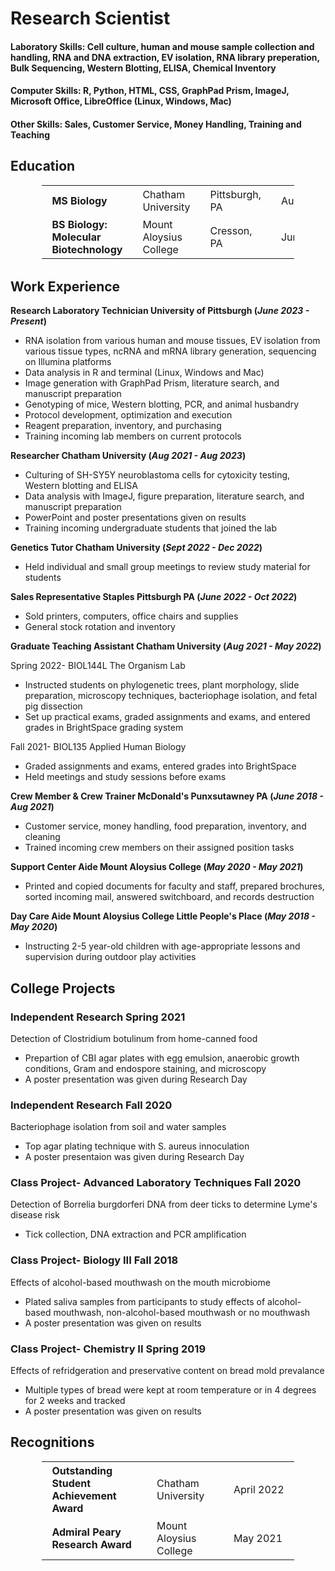
# Research Scientist

#### Laboratory Skills: Cell culture, human and mouse sample collection and handling, RNA and DNA extraction, EV isolation, RNA library preperation, Bulk Sequencing, Western Blotting, ELISA, Chemical Inventory

#### Computer Skills: R, Python, HTML, CSS, GraphPad Prism, ImageJ, Microsoft Office, LibreOffice (Linux, Windows, Mac)

#### Other Skills: Sales, Customer Service, Money Handling, Training and Teaching

## Education
<table style="margin: 0 auto; border-collapse: collapse; margin-bottom: 2em; width:80%;">
  <tr>
    <td style="padding: 4px 16px;"> <strong>MS Biology</strong></td>
    <td style="padding: 4px 16px;">Chatham University</td>
    <td style="padding: 4px 16px;">Pittsburgh, PA</td>
    <td style="padding: 4px 16px; white-space: nowrap;">Aug 2023</td>
  </tr>
  <tr>
    <td style="padding: 4px 16px;"> <strong>BS Biology: Molecular Biotechnology</strong></td>
    <td style="padding: 4px 16px;">Mount Aloysius College</td>
    <td style="padding: 4px 16px;">Cresson, PA</td>
    <td style="padding: 4px 16px; white-space: nowrap;">June 2021</td>
  </tr>
</table>

## Work Experience
**Research Laboratory Technician      University of Pittsburgh             (_June 2023 - Present_)**
- RNA isolation from various human and mouse tissues, EV isolation from various tissue types, ncRNA and mRNA library generation, sequencing on Illumina platforms
- Data analysis in R and terminal (Linux, Windows and Mac)
- Image generation with GraphPad Prism, literature search, and manuscript preparation
- Genotyping of mice, Western blotting, PCR, and animal husbandry
- Protocol development, optimization and execution
- Reagent preparation, inventory, and purchasing
- Training incoming lab members on current protocols

**Researcher                            Chatham University                 (_Aug 2021 - Aug 2023_)**
- Culturing of SH-SY5Y neuroblastoma cells for cytoxicity testing, Western blotting and ELISA
- Data analysis with ImageJ, figure preparation, literature search, and manuscript preparation
- PowerPoint and poster presentations given on results
- Training incoming undergraduate students that joined the lab

**Genetics Tutor                       Chatham University                  (_Sept 2022 - Dec 2022_)**
- Held individual and small group meetings to review study material for students

**Sales Representative                Staples Pittsburgh PA                (_June 2022 - Oct 2022_)**
- Sold printers, computers, office chairs and supplies
- General stock rotation and inventory

**Graduate Teaching Assistant           Chatham University                 (_Aug 2021 - May 2022_)**

Spring 2022-   BIOL144L   The Organism Lab
- Instructed students on phylogenetic trees, plant morphology, slide preparation, microscopy techniques, bacteriophage isolation, and fetal pig dissection
- Set up practical exams, graded assignments and exams, and entered grades in BrightSpace grading system

Fall 2021-     BIOL135  Applied Human Biology
- Graded assignments and exams, entered grades into BrightSpace
- Held meetings and study sessions before exams

**Crew Member & Crew Trainer       McDonald's Punxsutawney PA               (_June 2018 - Aug 2021_)**
- Customer service, money handling, food preparation, inventory, and cleaning
- Trained incoming crew members on their assigned position tasks

**Support Center Aide                Mount Aloysius College                 (_May 2020 - May 2021_)**
- Printed and copied documents for faculty and staff, prepared brochures, sorted incoming mail, answered switchboard, and records destruction

**Day Care Aide         Mount Aloysius College Little People's Place        (_May 2018 - May 2020_)**
- Instructing 2-5 year-old children with age-appropriate lessons and supervision during outdoor play activities


## College Projects
### Independent Research                                    Spring 2021
Detection of Clostridium botulinum from home-canned food
- Prepartion of CBI agar plates with egg emulsion, anaerobic growth conditions, Gram and endospore staining, and microscopy
- A poster presentation was given during Research Day 

### Independent Research                                     Fall 2020
Bacteriophage isolation from soil and water samples
- Top agar plating technique with S. aureus innoculation
- A poster presentaion was given during Research Day

### Class Project- Advanced Laboratory Techniques            Fall 2020
Detection of Borrelia burgdorferi DNA from deer ticks to determine Lyme's disease risk
- Tick collection, DNA extraction and PCR amplification

### Class Project- Biology III                               Fall 2018
Effects of alcohol-based mouthwash on the mouth microbiome
- Plated saliva samples from participants to study effects of alcohol-based mouthwash, non-alcohol-based mouthwash or no mouthwash
- A poster presentation was given on results

### Class Project- Chemistry II                             Spring 2019
Effects of refridgeration and preservative content on bread mold prevalance
- Multiple types of bread were kept at room temperature or in 4 degrees for 2 weeks and tracked
- A poster presentation was given on results

## Recognitions

<table style="margin: 0 auto; border-collapse: collapse; margin-bottom: 2em; width:80%;">
  <tr>
    <td style="padding: 4px 16px;"> <strong>Outstanding Student Achievement Award</strong></td>
    <td style="padding: 4px 16px;">Chatham University</td>
    <td style="padding: 4px 16px; white-space: nowrap;">April 2022</td>
  </tr>
  <tr>
    <td style="padding: 4px 16px;"> <strong>Admiral Peary Research Award</strong></td>
    <td style="padding: 4px 16px;">Mount Aloysius College</td>
    <td style="padding: 4px 16px; white-space: nowrap;">May 2021</td>
  </tr>
</table>
